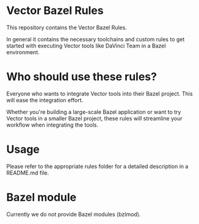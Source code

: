 # Vector Bazel Rules

This repository contains the Vector Bazel Rules.

In general it contains the necessary toolchains and custom rules to get started with executing Vector tools like DaVinci Team in a Bazel environment.

# Who should use these rules?

Everyone who wants to integrate Vector tools into their Bazel project. This will ease the integration effort.

Whether you're building a large-scale Bazel application or want to try Vector tools in a smaller Bazel project, these rules will streamline your workflow when integrating the tools.

# Usage

Please refer to the appropriate rules folder for a detailed description in a README.md file.


# Bazel module

Currently we do not provide Bazel modules (bzlmod).